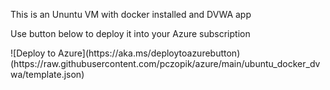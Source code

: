 This is an Ununtu VM with docker installed and DVWA app
<p>
Use button below to deploy it into your Azure subscription
<p>
![Deploy to Azure](https://aka.ms/deploytoazurebutton)(https://raw.githubusercontent.com/pczopik/azure/main/ubuntu_docker_dvwa/template.json)
